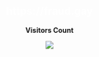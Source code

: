 
<div align="center" style="color: white;">
  <h2>https://fraud.gay</h2>
</div>

<p align="center"><b>Visitors Count</b></p>  
<p align="center"><img align="center" src="https://profile-counter.glitch.me/{hrishikeshnikam2000}/count.svg" /></p> 
</br>
